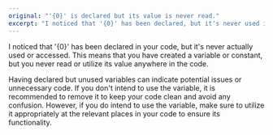 ```yaml
---
original: "'{0}' is declared but its value is never read."
excerpt: "I noticed that '{0}' has been declared, but it's never used in the code."
---
```


I noticed that '{0}' has been declared in your code, but it's never actually used or accessed. This means that you have created a variable or constant, but you never read or utilize its value anywhere in the code.

Having declared but unused variables can indicate potential issues or unnecessary code. If you don't intend to use the variable, it is recommended to remove it to keep your code clean and avoid any confusion. However, if you do intend to use the variable, make sure to utilize it appropriately at the relevant places in your code to ensure its functionality.
